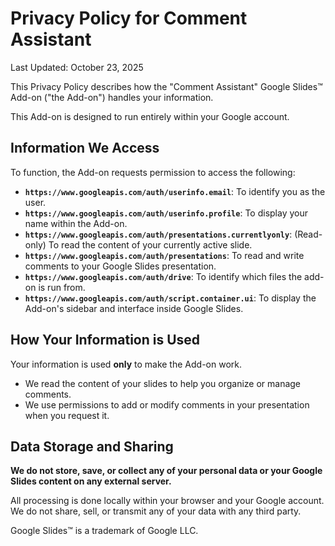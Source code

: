 # Privacy Policy for Comment Assistant

Last Updated: October 23, 2025

This Privacy Policy describes how the "Comment Assistant" Google Slides™ Add-on ("the Add-on") handles your information.

This Add-on is designed to run entirely within your Google account.

## Information We Access

To function, the Add-on requests permission to access the following:

* **`https://www.googleapis.com/auth/userinfo.email`**: To identify you as the user.
* **`https://www.googleapis.com/auth/userinfo.profile`**: To display your name within the Add-on.
* **`https://www.googleapis.com/auth/presentations.currentlyonly`**: (Read-only) To read the content of your currently active slide.
* **`https://www.googleapis.com/auth/presentations`**: To read and write comments to your Google Slides presentation.
* **`https://www.googleapis.com/auth/drive`**: To identify which files the add-on is run from.
* **`https://www.googleapis.com/auth/script.container.ui`**: To display the Add-on's sidebar and interface inside Google Slides.

## How Your Information is Used

Your information is used **only** to make the Add-on work.

* We read the content of your slides to help you organize or manage comments.
* We use permissions to add or modify comments in your presentation when you request it.

## Data Storage and Sharing

**We do not store, save, or collect any of your personal data or your Google Slides content on any external server.**

All processing is done locally within your browser and your Google account. We do not share, sell, or transmit any of your data with any third party.

Google Slides™ is a trademark of Google LLC.
